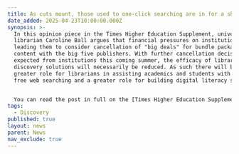 ```yaml
---
title: As cuts mount, those used to one-click searching are in for a shock
date_added: 2025-04-23T10:00:00.000Z
synopsis: >-
  In this opinion piece in the Times Higher Education Supplement, university
  librarian Caroline Ball argues that financial pressures on institutions are
  leading them to consider cancellation of "big deals" for bundle packages of
  content with the big five publishers. With further cancellation decisions
  expected from institutions this coming summer, the efficacy of library
  discovery solutions will necessarily be reduced. As such there will be a
  greater role for librarians in assisting academics and students with effective
  free web searching and a greater role for building digital literacy skills.


  You can read the post in full on the [Times Higher Education Supplement website](https://www.timeshighereducation.com/opinion/cuts-mount-those-used-one-click-searching-are-shock).
tags:
  - Discovery
published: true
layout: news
parent: News
nav_exclude: true
---
```

